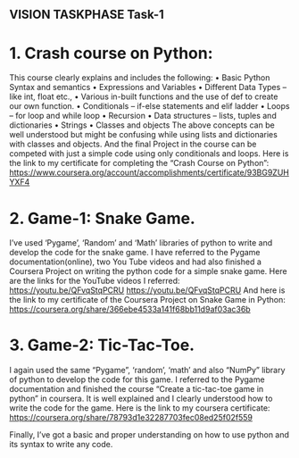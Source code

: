 ## VISION TASKPHASE Task-1
# 1.	Crash course on Python:
This course clearly explains and includes the following:
•	Basic Python Syntax and semantics
•	Expressions and Variables
•	Different Data Types – like int, float etc.,
•	Various in-built functions and the use of def to create our own function.
•	Conditionals – if-else statements and elif ladder
•	Loops – for loop and while loop
•	Recursion
•	Data structures – lists, tuples and dictionaries
•	Strings
•	Classes and objects
The above concepts can be well understood but might be confusing while using lists and dictionaries with classes and objects. And the final Project in the course can be competed with just a simple code using only conditionals and loops.
Here is the link to my certificate for completing the “Crash Course on Python”:
https://www.coursera.org/account/accomplishments/certificate/93BG9ZUHYXF4
# 2.	Game-1: Snake Game.
I’ve used ‘Pygame’, ‘Random’ and ‘Math’ libraries of python to write and develop the code for the snake game. I have referred to the Pygame documentation(online), two You Tube videos and had also finished a Coursera Project on writing the python code for a simple snake game.
Here are the links for the YouTube videos I referred:
https://youtu.be/QFvqStqPCRU
https://youtu.be/QFvqStqPCRU
And here is the link to my certificate of the Coursera Project on Snake Game in Python:
https://coursera.org/share/366ebe4533a141f68bb11d9af03ac36b
# 3.	Game-2: Tic-Tac-Toe.
I again used the same “Pygame”, ‘random’, ‘math’ and also “NumPy” library of python to develop the code for this game. I referred to the Pygame documentation and finished the course “Create a tic-tac-toe game in python” in coursera. It is well explained and I clearly understood how to write the code for the game.
Here is the link to my coursera certificate:
https://coursera.org/share/78793d1e32287703fec08ed25f02f559

Finally, I’ve got a basic and proper understanding on how to use python and its syntax to write any code.
